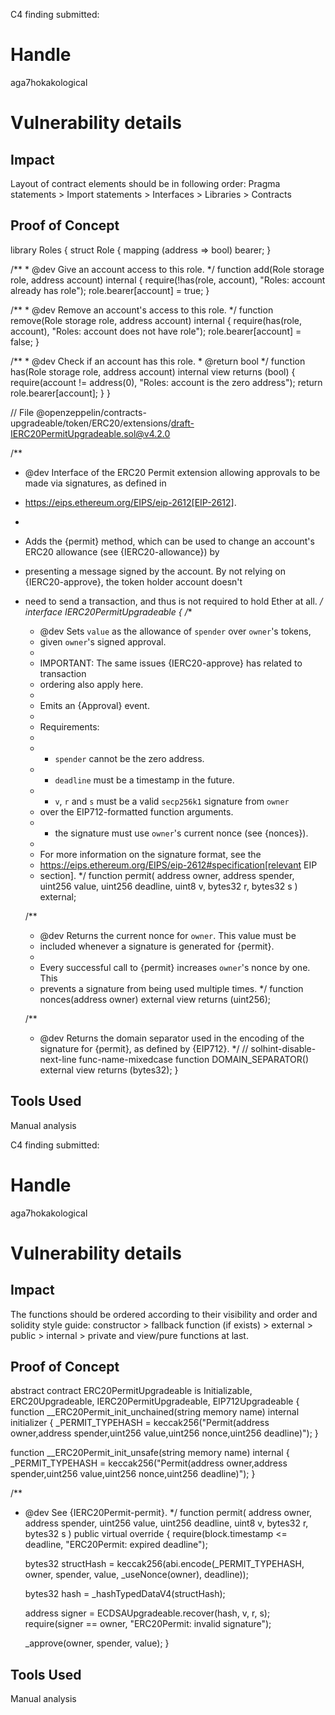 C4 finding submitted:

 # Handle

aga7hokakological


# Vulnerability details

## Impact
Layout of contract elements should be in following order:
Pragma statements > Import statements > Interfaces > Libraries > Contracts


## Proof of Concept
library Roles {
   struct Role {
       mapping (address => bool) bearer;
   }

   /**
    * @dev Give an account access to this role.
    */
   function add(Role storage role, address account) internal {
       require(!has(role, account), "Roles: account already has role");
       role.bearer[account] = true;
   }

   /**
    * @dev Remove an account's access to this role.
    */
   function remove(Role storage role, address account) internal {
       require(has(role, account), "Roles: account does not have role");
       role.bearer[account] = false;
   }

   /**
    * @dev Check if an account has this role.
    * @return bool
    */
   function has(Role storage role, address account) internal view returns (bool) {
       require(account != address(0), "Roles: account is the zero address");
       return role.bearer[account];
   }
}


// File @openzeppelin/contracts-upgradeable/token/ERC20/extensions/draft-IERC20PermitUpgradeable.sol@v4.2.0



/**
* @dev Interface of the ERC20 Permit extension allowing approvals to be made via signatures, as defined in
* https://eips.ethereum.org/EIPS/eip-2612[EIP-2612].
*
* Adds the {permit} method, which can be used to change an account's ERC20 allowance (see {IERC20-allowance}) by
* presenting a message signed by the account. By not relying on {IERC20-approve}, the token holder account doesn't
* need to send a transaction, and thus is not required to hold Ether at all.
*/
interface IERC20PermitUpgradeable {
   /**
    * @dev Sets `value` as the allowance of `spender` over ``owner``'s tokens,
    * given ``owner``'s signed approval.
    *
    * IMPORTANT: The same issues {IERC20-approve} has related to transaction
    * ordering also apply here.
    *
    * Emits an {Approval} event.
    *
    * Requirements:
    *
    * - `spender` cannot be the zero address.
    * - `deadline` must be a timestamp in the future.
    * - `v`, `r` and `s` must be a valid `secp256k1` signature from `owner`
    * over the EIP712-formatted function arguments.
    * - the signature must use ``owner``'s current nonce (see {nonces}).
    *
    * For more information on the signature format, see the
    * https://eips.ethereum.org/EIPS/eip-2612#specification[relevant EIP
    * section].
    */
   function permit(
       address owner,
       address spender,
       uint256 value,
       uint256 deadline,
       uint8 v,
       bytes32 r,
       bytes32 s
   ) external;

   /**
    * @dev Returns the current nonce for `owner`. This value must be
    * included whenever a signature is generated for {permit}.
    *
    * Every successful call to {permit} increases ``owner``'s nonce by one. This
    * prevents a signature from being used multiple times.
    */
   function nonces(address owner) external view returns (uint256);

   /**
    * @dev Returns the domain separator used in the encoding of the signature for {permit}, as defined by {EIP712}.
    */
   // solhint-disable-next-line func-name-mixedcase
   function DOMAIN_SEPARATOR() external view returns (bytes32);
}


## Tools Used
Manual analysis




C4 finding submitted:

# Handle

aga7hokakological


# Vulnerability details

## Impact
The functions should be ordered according to their visibility and order and solidity style guide:
constructor > fallback function (if exists) > external > public > internal > private and view/pure functions at last.


## Proof of Concept
abstract contract ERC20PermitUpgradeable is Initializable, ERC20Upgradeable, IERC20PermitUpgradeable, EIP712Upgradeable {
function __ERC20Permit_init_unchained(string memory name) internal initializer {
      _PERMIT_TYPEHASH = keccak256("Permit(address owner,address spender,uint256 value,uint256 nonce,uint256 deadline)");
  }

  function __ERC20Permit_init_unsafe(string memory name) internal {
      _PERMIT_TYPEHASH = keccak256("Permit(address owner,address spender,uint256 value,uint256 nonce,uint256 deadline)");
  }

  /**
   * @dev See {IERC20Permit-permit}.
   */
  function permit(
      address owner,
      address spender,
      uint256 value,
      uint256 deadline,
      uint8 v,
      bytes32 r,
      bytes32 s
  ) public virtual override {
      require(block.timestamp <= deadline, "ERC20Permit: expired deadline");

      bytes32 structHash = keccak256(abi.encode(_PERMIT_TYPEHASH, owner, spender, value, _useNonce(owner), deadline));

      bytes32 hash = _hashTypedDataV4(structHash);

      address signer = ECDSAUpgradeable.recover(hash, v, r, s);
      require(signer == owner, "ERC20Permit: invalid signature");

      _approve(owner, spender, value);
  }

## Tools Used
Manual analysis